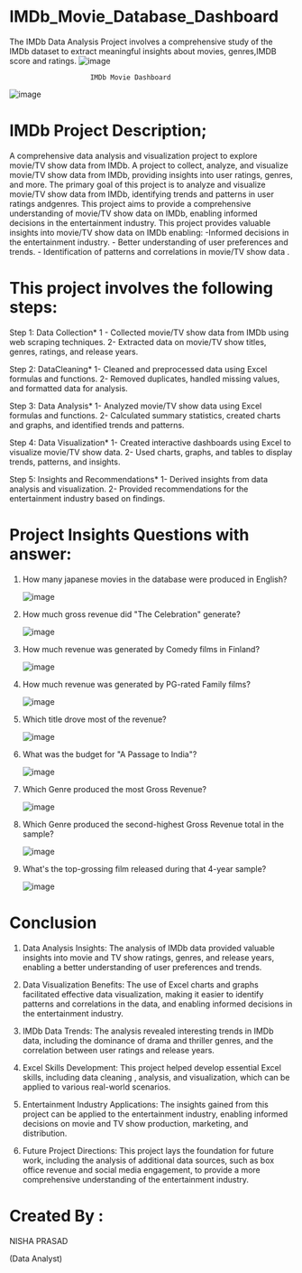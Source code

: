 # IMDb_Movie_Database_Dashboard	
  The IMDb Data Analysis Project involves a comprehensive study of the IMDb dataset 
  to extract meaningful insights about movies, genres,IMDB score and ratings.
 ![image](https://github.com/user-attachments/assets/135adf10-3d17-47b0-ace2-2722acdb7476)
  																							
						IMDb Movie Dashboard																	
																							
																							
																							
																							
																							
																							
																							
																							
																							
																							
																							
																							
																							
																							
																							
																							
																							
																							
																							
																							
																							
																							
																							
																							
																							
																							
																							
																							
																							
																							
																							
																							
																							
																							
																							
																							
																							
																							
																							
																							
																							
																							
																							
																							
																							
																							
																							
																							
																							
																							
																							
																							
																							
																							
																							
																							
																							
																							
																							
																							
																							
																							
																							
																							
																							
																							
																							
![image](https://github.com/user-attachments/assets/381390c7-dbe3-4baa-bed9-669ef78b21d3)


# IMDb Project Description;
 
  A comprehensive data analysis and visualization project to explore movie/TV show data from IMDb.
    A project to collect, analyze, and visualize movie/TV show data from IMDb,
    providing insights into user ratings,  genres, and more.
     The primary goal of this project is to analyze and visualize movie/TV show data from IMDb, 
     identifying trends and patterns in user ratings andgenres.
     This project aims to provide a comprehensive understanding of movie/TV show data on IMDb, 
     enabling informed decisions in the entertainment industry.
     This project provides valuable insights into movie/TV show data on IMDb enabling:
          -Informed decisions in the entertainment industry.
         - Better understanding of user preferences and trends.
         - Identification of patterns and correlations in movie/TV show data .

# This project involves the following steps:


 Step 1: Data Collection*
   1 - Collected movie/TV show data from IMDb using web scraping techniques.
  2- Extracted data on movie/TV show titles, genres, ratings, and release years.  
     
     
 Step 2: DataCleaning*
    1- Cleaned and preprocessed data using Excel formulas and functions.
    2- Removed duplicates, handled missing values, and formatted data for analysis.
    
    
Step 3: Data Analysis*
    1- Analyzed movie/TV show data using Excel formulas and functions.
   2- Calculated summary statistics, created charts and graphs, and identified trends and patterns.
     
Step 4: Data Visualization*
     1- Created interactive dashboards using Excel to visualize movie/TV show data.
     2- Used charts, graphs, and tables to display trends, patterns, and insights.
     
     
Step 5: Insights and Recommendations*
    1- Derived insights from data analysis and visualization.
    2- Provided recommendations for the entertainment industry based on findings.

# Project Insights Questions with answer: 

1. How many japanese movies in the database were produced in English?

    
   ![image](https://github.com/user-attachments/assets/640bf3b5-2a9e-4d09-8522-c27570741b1d)

2. How much gross revenue did "The Celebration" generate?

    ![image](https://github.com/user-attachments/assets/c31962ef-0e81-4197-8564-b7d0c73e65af)

3. How much revenue was generated by Comedy films in Finland?
    
    ![image](https://github.com/user-attachments/assets/ecdea216-52e7-4123-9eb9-035344b0daae)

4. How much revenue was generated by PG-rated Family films?

    ![image](https://github.com/user-attachments/assets/c2e82997-3092-4ac8-b9b4-07ca8eddcb80)

5. Which title drove most of the revenue?

    ![image](https://github.com/user-attachments/assets/d6f7074b-bc11-4a7c-b0cb-e0355336afc7)

6. What was the budget for "A Passage to India"?

    ![image](https://github.com/user-attachments/assets/3f5a0196-8495-42ad-82c1-a8cb448cbafc)

7. Which Genre produced the most Gross Revenue?

    ![image](https://github.com/user-attachments/assets/2b0bef6e-5233-4ad3-9f67-37499d2606c6)

8. Which Genre produced the second-highest Gross Revenue total in the sample?

     ![image](https://github.com/user-attachments/assets/24a9f720-b974-4aee-bc52-01fcc2bbb4d8)

9. What's the top-grossing film released during that 4-year sample?

    ![image](https://github.com/user-attachments/assets/b9864cdd-802c-48a6-a0ba-f985ed32324c)


# Conclusion

  1. Data Analysis Insights: The analysis of IMDb data provided valuable insights into movie and
       TV show ratings, genres, and release years, enabling a better understanding of user preferences and trends.

   2. Data Visualization Benefits: The use of Excel charts and graphs facilitated effective data visualization,
      making it easier to identify patterns and correlations in the data, and enabling informed decisions in the entertainment industry.

  3. IMDb Data Trends: The analysis revealed interesting trends in IMDb data, including the dominance of drama
     and thriller genres, and the correlation between user ratings and release years.

  4. Excel Skills Development: This project helped develop essential Excel skills, including data cleaning
     , analysis, and visualization, which can be applied to various real-world scenarios.

  5. Entertainment Industry Applications: The insights gained from this project can be applied to the entertainment industry,
      enabling informed decisions on movie and TV show production, marketing, and distribution.

  6. Future Project Directions: This project lays the foundation for future work, including the analysis of additional
      data sources, such as box office revenue and social media engagement, to provide a more comprehensive understanding of the entertainment industry.



   
# Created By :

   NISHA PRASAD
   
   (Data Analyst)
 




   



   




